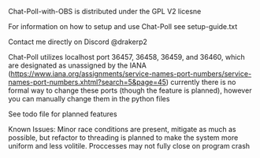 Chat-Poll-with-OBS is distributed under the GPL V2 licesne

For information on how to setup and use Chat-Poll see setup-guide.txt

Contact me directly on Discord @drakerp2

Chat-Poll utilizes localhost port 36457, 36458, 36459, and 36460, which are designated as unassigned by the IANA (https://www.iana.org/assignments/service-names-port-numbers/service-names-port-numbers.xhtml?search=5&page=45)
	currently there is no formal way to change these ports (though the feature is planned), however you can manually change them in the python files

See todo file for planned features

Known Issues:
	Minor race conditions are present, mitigate as much as possible, but refactor to threading is planned to make the system more uniform and less volitile.
	Proccesses may not fully close on program crash
